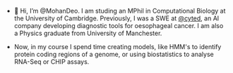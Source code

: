 - 👋 Hi, I’m @MohanDeo. I am studing an MPhil in Computational Biology at the University of Cambridge. Previously, I was a SWE at [@cyted](https://cyted.ai/), an AI company developing diagnostic tools for oesophageal cancer. I am also a Physics graduate from University of Manchester.

- Now, in my course I spend time creating models, like HMM's to identify protein coding regions of a genome, or using biostatistics to analyse RNA-Seq or CHIP assays.
<!---
MohanDeo/MohanDeo is a ✨ special ✨ repository because its `README.md` (this file) appears on your GitHub profile.
You can click the Preview link to take a look at your changes.
--->
